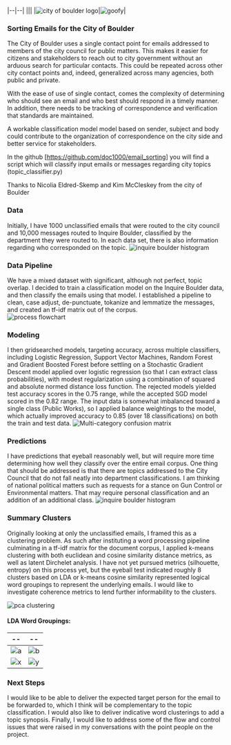 |--|--|
|||
|![city of boulder logo](images/city-of-boulder.png)|![goofy](https://media.giphy.com/media/Cb8uPBOkxpJDi/giphy.gif)|


### Sorting Emails for the City of Boulder
The City of Boulder uses a single contact point for emails addressed to members of the city council for public matters.  This makes it easier for citizens and stakeholders to reach out to city government without an arduous search for particular contacts.  This could be repeated across other city contact points and, indeed, generalized across many agencies, both public and private.

With the ease of use of single contact, comes the complexity of determining who should see an email and who best should respond in a timely manner.  In addition, there needs to be tracking of correspondence and verification that standards are maintained.

A workable classification model model based on sender, subject and body could contribute to the organization of correspondence on the city side and better service for stakeholders.

In the github [https://github.com/doc1000/email_sorting] you will find a script which will classify input emails or messages regarding city topics (topic_classifier.py)

Thanks to Nicolia Eldred-Skemp and Kim McCleskey from the city of Boulder

### Data
Initially, I have 1000 unclassified emails that were routed to the city council and 10,000 messages routed to Inquire Boulder, classified by the department they were routed to.  In each data set, there is also information regarding who corresponded on the topic.
![inquire boulder histogram](images/inquire_bouilder_topic_histogram.png)

### Data Pipeline
We have a mixed dataset with significant, although not perfect, topic overlap.  I decided to train a classification model on the Inquire Boulder data, and then classify the emails using that model.  I established a pipeline to clean, case adjust, de-punctuate, tokanize and lemmatize the messages, and created an tf-idf matrix out of the corpus.  
![process flowchart](images/process_flowchart_2.png)

### Modeling
I then gridsearched models, targeting accuracy, across multiple classifiers, including Logistic Regression, Support Vector Machines, Random Forest and Gradient Boosted Forest before settling on a Stochastic Gradient Descent model applied over logistic regression (so that I can extract class probabilities), with modest regularization using a combination of squared and absolute normed distance loss function.  The rejected models yielded test accuracy scores in the 0.75 range, while the accepted SGD model scored in the 0.82 range.  The input data is somewhat imbalanced toward a single class (Public Works), so I applied balance weightings to the model, which actually improved accuracy to 0.85 (over 18 classifications) on both the train and test data.
![Multi-category confusion matrix](images/im_so_confusion_matrix.png)

### Predictions
I have predictions that eyeball reasonably well, but will require more time determining how well they classify over the entire email corpus.  One thing that should be addressed is that there are topics addressed to the City Council that do not fall neatly into department classifications.  I am thinking of national political matters such as requests for a stance on Gun Control or Environmental matters.  That may require personal classification and an addition of an additional class.
![inquire boulder histogram](images/email_target_topic_histogram.png)

### Summary Clusters
Originally looking at only the unclassified emails, I framed this as a clustering problem.  As such after instituting a word processing pipeline culminating in a tf-idf matrix for the document corpus, I applied k-means clustering with both euclidean and cosine similarity distance metrics, as well as latent Dirchelet analysis.  I have not yet pursued metrics (silhouette, entropy) on this process yet, but the eyeball test indicated roughly 8 clusters based on LDA or k-means cosine similarity represented logical word groupings to represent the underlying emails.  I would like to investigate coherence metrics to lend further informability to the clusters.

![pca clustering](images/pca_3d_titled.png)

#### LDA Word Groupings:

|--|--|
|--|--|
|![a](images/word_cloud_flood.png) |![b](images/word_cloud_utility.png) |
|![x](images/word_cloud_weapon.png) |![y](images/word_cloud_rtd.png) |



### Next Steps
I would like to be able to deliver the expected target person for the email to be forwarded to, which I think will be complementary to the topic classification.  I would also like to deliver indicative word clusterings to add a topic synopsis.  Finally, I would like to address some of the flow and control issues that were raised in my conversations with the point people on the project.

